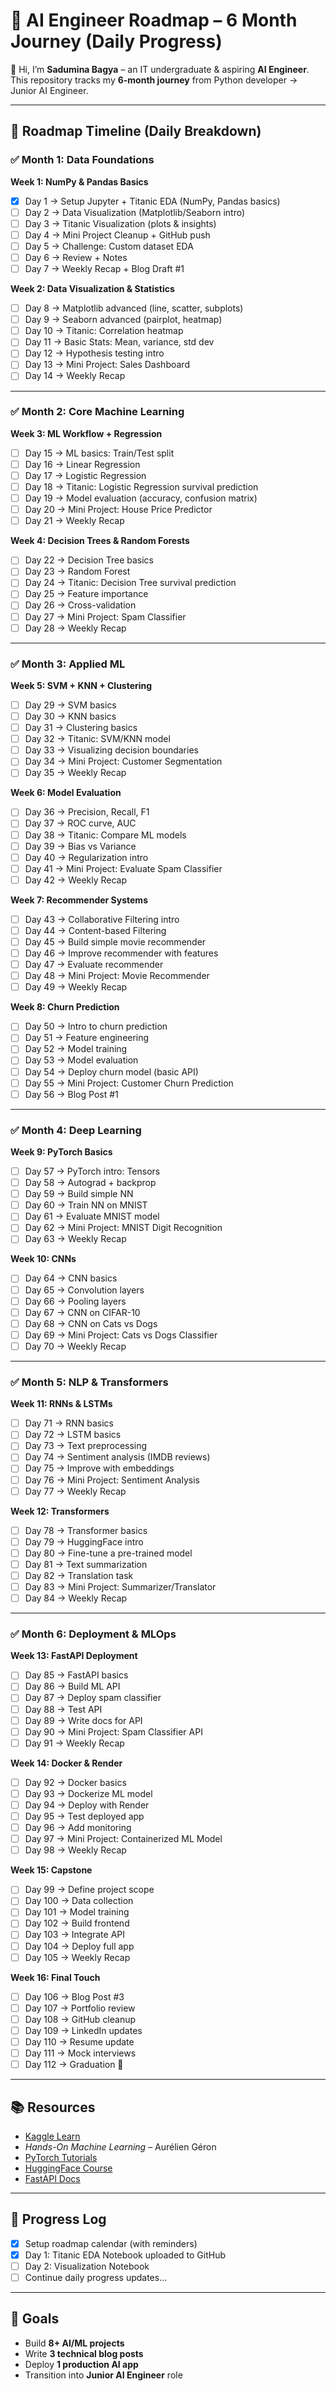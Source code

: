 # 🚀 AI Engineer Roadmap – 6 Month Journey (Daily Progress)

👋 Hi, I’m **Sadumina Bagya** – an IT undergraduate & aspiring **AI Engineer**.  
This repository tracks my **6-month journey** from Python developer → Junior AI Engineer.  

---

## 📅 Roadmap Timeline (Daily Breakdown)

### ✅ Month 1: Data Foundations
**Week 1: NumPy & Pandas Basics**
- [x] Day 1 → Setup Jupyter + Titanic EDA (NumPy, Pandas basics)
- [ ] Day 2 → Data Visualization (Matplotlib/Seaborn intro)
- [ ] Day 3 → Titanic Visualization (plots & insights)
- [ ] Day 4 → Mini Project Cleanup + GitHub push
- [ ] Day 5 → Challenge: Custom dataset EDA
- [ ] Day 6 → Review + Notes
- [ ] Day 7 → Weekly Recap + Blog Draft #1

**Week 2: Data Visualization & Statistics**
- [ ] Day 8 → Matplotlib advanced (line, scatter, subplots)
- [ ] Day 9 → Seaborn advanced (pairplot, heatmap)
- [ ] Day 10 → Titanic: Correlation heatmap
- [ ] Day 11 → Basic Stats: Mean, variance, std dev
- [ ] Day 12 → Hypothesis testing intro
- [ ] Day 13 → Mini Project: Sales Dashboard
- [ ] Day 14 → Weekly Recap

---

### ✅ Month 2: Core Machine Learning
**Week 3: ML Workflow + Regression**
- [ ] Day 15 → ML basics: Train/Test split
- [ ] Day 16 → Linear Regression
- [ ] Day 17 → Logistic Regression
- [ ] Day 18 → Titanic: Logistic Regression survival prediction
- [ ] Day 19 → Model evaluation (accuracy, confusion matrix)
- [ ] Day 20 → Mini Project: House Price Predictor
- [ ] Day 21 → Weekly Recap

**Week 4: Decision Trees & Random Forests**
- [ ] Day 22 → Decision Tree basics
- [ ] Day 23 → Random Forest
- [ ] Day 24 → Titanic: Decision Tree survival prediction
- [ ] Day 25 → Feature importance
- [ ] Day 26 → Cross-validation
- [ ] Day 27 → Mini Project: Spam Classifier
- [ ] Day 28 → Weekly Recap

---

### ✅ Month 3: Applied ML
**Week 5: SVM + KNN + Clustering**
- [ ] Day 29 → SVM basics
- [ ] Day 30 → KNN basics
- [ ] Day 31 → Clustering basics
- [ ] Day 32 → Titanic: SVM/KNN model
- [ ] Day 33 → Visualizing decision boundaries
- [ ] Day 34 → Mini Project: Customer Segmentation
- [ ] Day 35 → Weekly Recap

**Week 6: Model Evaluation**
- [ ] Day 36 → Precision, Recall, F1
- [ ] Day 37 → ROC curve, AUC
- [ ] Day 38 → Titanic: Compare ML models
- [ ] Day 39 → Bias vs Variance
- [ ] Day 40 → Regularization intro
- [ ] Day 41 → Mini Project: Evaluate Spam Classifier
- [ ] Day 42 → Weekly Recap

**Week 7: Recommender Systems**
- [ ] Day 43 → Collaborative Filtering intro
- [ ] Day 44 → Content-based Filtering
- [ ] Day 45 → Build simple movie recommender
- [ ] Day 46 → Improve recommender with features
- [ ] Day 47 → Evaluate recommender
- [ ] Day 48 → Mini Project: Movie Recommender
- [ ] Day 49 → Weekly Recap

**Week 8: Churn Prediction**
- [ ] Day 50 → Intro to churn prediction
- [ ] Day 51 → Feature engineering
- [ ] Day 52 → Model training
- [ ] Day 53 → Model evaluation
- [ ] Day 54 → Deploy churn model (basic API)
- [ ] Day 55 → Mini Project: Customer Churn Prediction
- [ ] Day 56 → Blog Post #1

---

### ✅ Month 4: Deep Learning
**Week 9: PyTorch Basics**
- [ ] Day 57 → PyTorch intro: Tensors
- [ ] Day 58 → Autograd + backprop
- [ ] Day 59 → Build simple NN
- [ ] Day 60 → Train NN on MNIST
- [ ] Day 61 → Evaluate MNIST model
- [ ] Day 62 → Mini Project: MNIST Digit Recognition
- [ ] Day 63 → Weekly Recap

**Week 10: CNNs**
- [ ] Day 64 → CNN basics
- [ ] Day 65 → Convolution layers
- [ ] Day 66 → Pooling layers
- [ ] Day 67 → CNN on CIFAR-10
- [ ] Day 68 → CNN on Cats vs Dogs
- [ ] Day 69 → Mini Project: Cats vs Dogs Classifier
- [ ] Day 70 → Weekly Recap

---

### ✅ Month 5: NLP & Transformers
**Week 11: RNNs & LSTMs**
- [ ] Day 71 → RNN basics
- [ ] Day 72 → LSTM basics
- [ ] Day 73 → Text preprocessing
- [ ] Day 74 → Sentiment analysis (IMDB reviews)
- [ ] Day 75 → Improve with embeddings
- [ ] Day 76 → Mini Project: Sentiment Analysis
- [ ] Day 77 → Weekly Recap

**Week 12: Transformers**
- [ ] Day 78 → Transformer basics
- [ ] Day 79 → HuggingFace intro
- [ ] Day 80 → Fine-tune a pre-trained model
- [ ] Day 81 → Text summarization
- [ ] Day 82 → Translation task
- [ ] Day 83 → Mini Project: Summarizer/Translator
- [ ] Day 84 → Weekly Recap

---

### ✅ Month 6: Deployment & MLOps
**Week 13: FastAPI Deployment**
- [ ] Day 85 → FastAPI basics
- [ ] Day 86 → Build ML API
- [ ] Day 87 → Deploy spam classifier
- [ ] Day 88 → Test API
- [ ] Day 89 → Write docs for API
- [ ] Day 90 → Mini Project: Spam Classifier API
- [ ] Day 91 → Weekly Recap

**Week 14: Docker & Render**
- [ ] Day 92 → Docker basics
- [ ] Day 93 → Dockerize ML model
- [ ] Day 94 → Deploy with Render
- [ ] Day 95 → Test deployed app
- [ ] Day 96 → Add monitoring
- [ ] Day 97 → Mini Project: Containerized ML Model
- [ ] Day 98 → Weekly Recap

**Week 15: Capstone**
- [ ] Day 99 → Define project scope
- [ ] Day 100 → Data collection
- [ ] Day 101 → Model training
- [ ] Day 102 → Build frontend
- [ ] Day 103 → Integrate API
- [ ] Day 104 → Deploy full app
- [ ] Day 105 → Weekly Recap

**Week 16: Final Touch**
- [ ] Day 106 → Blog Post #3
- [ ] Day 107 → Portfolio review
- [ ] Day 108 → GitHub cleanup
- [ ] Day 109 → LinkedIn updates
- [ ] Day 110 → Resume update
- [ ] Day 111 → Mock interviews
- [ ] Day 112 → Graduation 🚀

---

## 📚 Resources
- [Kaggle Learn](https://www.kaggle.com/learn)  
- *Hands-On Machine Learning* – Aurélien Géron  
- [PyTorch Tutorials](https://pytorch.org/tutorials)  
- [HuggingFace Course](https://huggingface.co/course)  
- [FastAPI Docs](https://fastapi.tiangolo.com)  

---

## 📝 Progress Log
- [x] Setup roadmap calendar (with reminders)  
- [x] Day 1: Titanic EDA Notebook uploaded to GitHub  
- [ ] Day 2: Visualization Notebook  
- [ ] Continue daily progress updates...  

---

## 🌟 Goals
- Build **8+ AI/ML projects**  
- Write **3 technical blog posts**  
- Deploy **1 production AI app**  
- Transition into **Junior AI Engineer** role  
